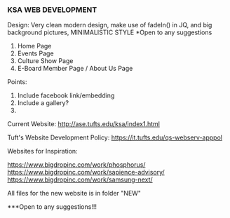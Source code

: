 ### KSA WEB DEVELOPMENT

Design: Very clean modern design, make use of fadeIn() in JQ, and big background pictures, MINIMALISTIC STYLE
*Open to any suggestions

1. Home Page
2. Events Page
3. Culture Show Page
4. E-Board Member Page / About Us Page

Points: 
1. Include facebook link/embedding
2. Include a gallery?
3. 

Current Website: http://ase.tufts.edu/ksa/index1.html

Tuft's Website Development Policy: https://it.tufts.edu/qs-webserv-apppol

Websites for Inspiration:

https://www.bigdropinc.com/work/phosphorus/
https://www.bigdropinc.com/work/sapience-advisory/
https://www.bigdropinc.com/work/samsung-next/

All files for the new website is in folder "NEW"

***Open to any suggestions!!!
